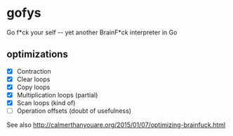 # gofys
Go f\*ck your self -- yet another BrainF\*ck interpreter in Go

## optimizations
- [x] Contraction
- [x] Clear loops
- [x] Copy loops
- [x] Multiplication loops (partial)
- [x] Scan loops (kind of)
- [ ] Operation offsets (doubt of usefulness)

See also http://calmerthanyouare.org/2015/01/07/optimizing-brainfuck.html
